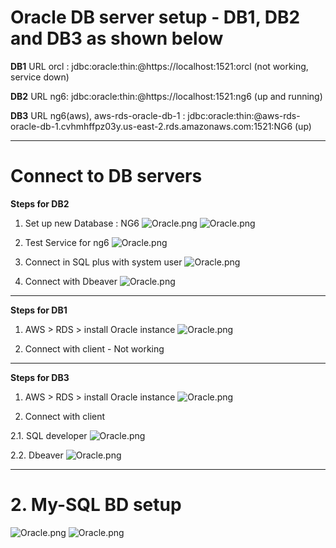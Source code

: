 # Oracle DB server setup - DB1, DB2 and DB3 as shown below
**DB1**
URL orcl : jdbc:oracle:thin:@https://localhost:1521:orcl (not working, service down)

**DB2**
URL ng6: jdbc:oracle:thin:@https://localhost:1521:ng6 (up and running)

**DB3**
URL ng6(aws), aws-rds-oracle-db-1 : jdbc:oracle:thin:@aws-rds-oracle-db-1.cvhmhffpz03y.us-east-2.rds.amazonaws.com:1521:NG6  (up) 


***
# Connect to DB servers

**Steps for DB2**
1. Set up new Database : NG6
![Oracle.png](https://github.com/lekhrajdinkar/hibernate/blob/master/Notes/DB_Setup/ng6_ng6ng6.PNG)
![Oracle.png](https://github.com/lekhrajdinkar/hibernate/blob/master/Notes/DB_Setup/ng6_2.PNG)

2. Test Service for ng6
![Oracle.png](https://github.com/lekhrajdinkar/hibernate/blob/master/Notes/DB_Setup/ng6-service-oracle.PNG)

3. Connect in SQL plus with system user
![Oracle.png](https://github.com/lekhrajdinkar/hibernate/blob/master/Notes/DB_Setup/connected-to-db.PNG)

4. Connect with Dbeaver
![Oracle.png](https://github.com/lekhrajdinkar/hibernate/blob/master/Notes/DB_Setup/oracle-localhost-ng6-1.PNG)

***

**Steps for DB1**
1. AWS > RDS > install Oracle instance
![Oracle.png](https://github.com/lekhrajdinkar/hibernate/blob/master/Notes/DB_Setup/orcl_root_LekhrajOracle_June1818.PNG)

2. Connect with client - Not working

***

**Steps for DB3**
1. AWS > RDS > install Oracle instance
![Oracle.png](https://github.com/lekhrajdinkar/hibernate/blob/master/Notes/DB_Setup/aws-instance-1.PNG)

2. Connect with client

2.1. SQL developer
![Oracle.png](https://github.com/lekhrajdinkar/hibernate/blob/master/Notes/DB_Setup/aws_db_1.PNG)

2.2. Dbeaver
![Oracle.png](https://github.com/lekhrajdinkar/hibernate/blob/master/Notes/DB_Setup/connected-to-aws-client-1.PNG)

***

# 2. My-SQL BD setup
![Oracle.png](https://github.com/lekhrajdinkar/hibernate/blob/master/Notes/DB_Setup/MY_SQL.PNG)
![Oracle.png](https://github.com/lekhrajdinkar/hibernate/blob/master/Notes/DB_Setup/MY_SQL2.PNG)



